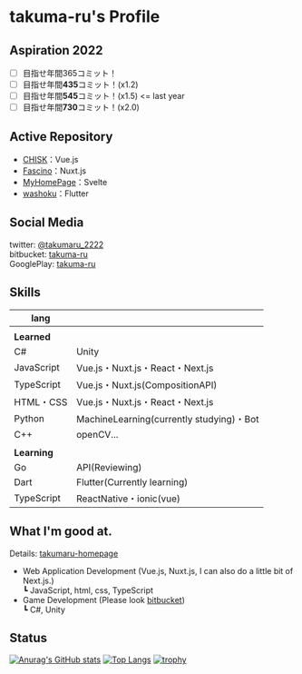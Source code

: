 # takuma-ru's Profile

## Aspiration 2022
- [ ] 目指せ年間365コミット！
- [ ] 目指せ年間**435**コミット！(x1.2)
- [ ] 目指せ年間**545**コミット！(x1.5) <= last year
- [ ] 目指せ年間**730**コミット！(x2.0)

## Active Repository
- [CHISK](https://github.com/takuma-ru/taskMGT)：Vue.js<br>
- [Fascino](https://github.com/takuma-ru/Fascino)：Nuxt.js<br>
- [MyHomePage](https://github.com/takuma-ru/svelte_MyHomePage)：Svelte<br>
- [washoku](https://github.com/takuma-ru/washoku)：Flutter

## Social Media
twitter: [@takumaru_2222](https://twitter.com/takumaru_2222)<br>
bitbucket: [takuma-ru](https://bitbucket.org/takuma-ru/)<br>
GooglePlay: [takuma-ru](https://play.google.com/store/apps/dev?id=7473198602481823619)

## Skills
| lang |  |
| -- | -- |
||
| **Learned** |
| C# | Unity |
| JavaScript | Vue.js・Nuxt.js・React・Next.js |
| TypeScript | Vue.js・Nuxt.js(CompositionAPI) |
| HTML・CSS | Vue.js・Nuxt.js・React・Next.js |
| Python | MachineLearning(currently studying)・Bot |
| C++ | openCV... |
||
| **Learning** |
| Go | API(Reviewing) |
| Dart | Flutter(Currently learning) |
| TypeScript | ReactNative・ionic(vue) |

## What I'm good at.
Details: [takumaru-homepage](https://takumaru-homepage.vercel.app/)<br>
- Web Application Development (Vue.js, Nuxt.js, I can also do a little bit of Next.js.)<br>
  ┗ JavaScript, html, css, TypeScript<br>
- Game Development (Please look [bitbucket](https://bitbucket.org/takuma-ru/))<br>
  ┗ C#, Unity<br>

## Status
[![Anurag's GitHub stats](https://github-readme-stats.vercel.app/api?username=takuma-ru&count_private=true&show_icons=true&line_height=40)](https://github.com/anuraghazra/github-readme-stats)
[![Top Langs](https://github-readme-stats.vercel.app/api/top-langs/?username=takuma-ru&count_private=true&langs_count=5&line_height=40)](https://github.com/anuraghazra/github-readme-stats)
[![trophy](https://github-profile-trophy.vercel.app/?username=takuma-ru&theme=onedark&column=7
)](https://github.com/ryo-ma/github-profile-trophy)
